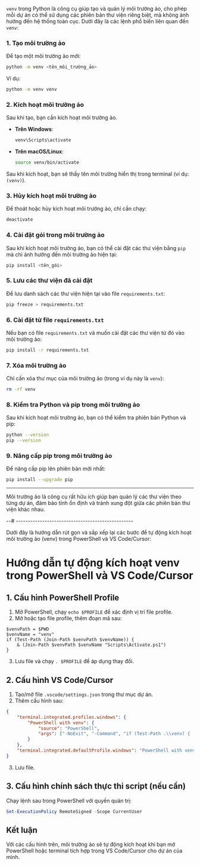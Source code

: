 `venv` trong Python là công cụ giúp tạo và quản lý môi trường ảo, cho phép mỗi dự án có thể sử dụng các phiên bản thư viện riêng biệt, mà không ảnh hưởng đến hệ thống toàn cục. Dưới đây là các lệnh phổ biến liên quan đến `venv`:

### 1. **Tạo môi trường ảo**
Để tạo một môi trường ảo mới:

```bash
python -m venv <tên_môi_trường_ảo>
```
Ví dụ:

```bash
python -m venv venv
```

### 2. **Kích hoạt môi trường ảo**
Sau khi tạo, bạn cần kích hoạt môi trường ảo.

- **Trên Windows**:
  ```bash
  venv\Scripts\activate
  ```

- **Trên macOS/Linux**:
  ```bash
  source venv/bin/activate
  ```

Sau khi kích hoạt, bạn sẽ thấy tên môi trường hiển thị trong terminal (ví dụ: `(venv)`).

### 3. **Hủy kích hoạt môi trường ảo**
Để thoát hoặc hủy kích hoạt môi trường ảo, chỉ cần chạy:

```bash
deactivate
```

### 4. **Cài đặt gói trong môi trường ảo**
Sau khi kích hoạt môi trường ảo, bạn có thể cài đặt các thư viện bằng `pip` mà chỉ ảnh hưởng đến môi trường ảo hiện tại:

```bash
pip install <tên_gói>
```


### 5. **Lưu các thư viện đã cài đặt**
Để lưu danh sách các thư viện hiện tại vào file `requirements.txt`:

```bash
pip freeze > requirements.txt
```

### 6. **Cài đặt từ file `requirements.txt`**
Nếu bạn có file `requirements.txt` và muốn cài đặt các thư viện từ đó vào môi trường ảo:

```bash
pip install -r requirements.txt
```

### 7. **Xóa môi trường ảo**
Chỉ cần xóa thư mục của môi trường ảo (trong ví dụ này là `venv`):

```bash
rm -rf venv
```

### 8. **Kiểm tra Python và pip trong môi trường ảo**
Sau khi kích hoạt môi trường ảo, bạn có thể kiểm tra phiên bản Python và pip:

```bash
python --version
pip --version
```

### 9. **Nâng cấp pip trong môi trường ảo**
Để nâng cấp pip lên phiên bản mới nhất:

```bash
pip install --upgrade pip
```

---

Môi trường ảo là công cụ rất hữu ích giúp bạn quản lý các thư viện theo từng dự án, đảm bảo tính ổn định và tránh xung đột giữa các phiên bản thư viện khác nhau.

--# -------------------------------------------------

Dưới đây là hướng dẫn rút gọn và sắp xếp lại các bước để tự động kích hoạt môi trường ảo (venv) trong PowerShell và VS Code/Cursor:

# Hướng dẫn tự động kích hoạt venv trong PowerShell và VS Code/Cursor

## 1. Cấu hình PowerShell Profile

1. Mở PowerShell, chạy `echo $PROFILE` để xác định vị trí file profile.
2. Mở hoặc tạo file profile, thêm đoạn mã sau:

```powershell:$PROFILE
$venvPath = $PWD
$venvName = "venv"
if (Test-Path (Join-Path $venvPath $venvName)) {
    & (Join-Path $venvPath $venvName "Scripts\Activate.ps1")
}
```

3. Lưu file và chạy `. $PROFILE` để áp dụng thay đổi.

## 2. Cấu hình VS Code/Cursor

1. Tạo/mở file `.vscode/settings.json` trong thư mục dự án.
2. Thêm cấu hình sau:

```json:.vscode/settings.json
{
    "terminal.integrated.profiles.windows": {
        "PowerShell with venv": {
            "source": "PowerShell",
            "args": ["-NoExit", "-Command", "if (Test-Path .\\venv) { .\\venv\\Scripts\\Activate.ps1 }"]
        }
    },
    "terminal.integrated.defaultProfile.windows": "PowerShell with venv"
}
```

3. Lưu file.

## 3. Cấu hình chính sách thực thi script (nếu cần)

Chạy lệnh sau trong PowerShell với quyền quản trị:

```powershell
Set-ExecutionPolicy RemoteSigned -Scope CurrentUser
```

## Kết luận

Với các cấu hình trên, môi trường ảo sẽ tự động kích hoạt khi bạn mở PowerShell hoặc terminal tích hợp trong VS Code/Cursor cho dự án của mình.